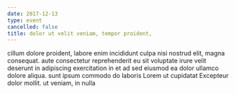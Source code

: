 ```yaml
---
date: 2017-12-13
type: event
cancelled: false
title: dolor ut velit veniam, tempor proident,
---
```

cillum dolore proident, labore enim incididunt culpa nisi nostrud elit, magna consequat. aute consectetur reprehenderit eu sit voluptate irure velit deserunt in adipiscing exercitation in et ad sed eiusmod ea dolor ullamco dolore aliqua. sunt ipsum commodo do laboris Lorem ut cupidatat Excepteur dolor mollit. ut veniam, in nulla